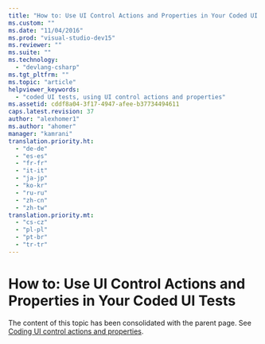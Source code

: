 ```yaml
---
title: "How to: Use UI Control Actions and Properties in Your Coded UI Tests | Microsoft Docs"
ms.custom: ""
ms.date: "11/04/2016"
ms.prod: "visual-studio-dev15"
ms.reviewer: ""
ms.suite: ""
ms.technology: 
  - "devlang-csharp"
ms.tgt_pltfrm: ""
ms.topic: "article"
helpviewer_keywords: 
  - "coded UI tests, using UI control actions and properties"
ms.assetid: cddf8a04-3f17-4947-afee-b37734494611
caps.latest.revision: 37
author: "alexhomer1"
ms.author: "ahomer"
manager: "kamrani"
translation.priority.ht: 
  - "de-de"
  - "es-es"
  - "fr-fr"
  - "it-it"
  - "ja-jp"
  - "ko-kr"
  - "ru-ru"
  - "zh-cn"
  - "zh-tw"
translation.priority.mt: 
  - "cs-cz"
  - "pl-pl"
  - "pt-br"
  - "tr-tr"
---
```

# How to: Use UI Control Actions and Properties in Your Coded UI Tests
The content of this topic has been consolidated with the parent page. See [Coding UI control actions and properties](../test/use-ui-automation-to-test-your-code.md#actions).